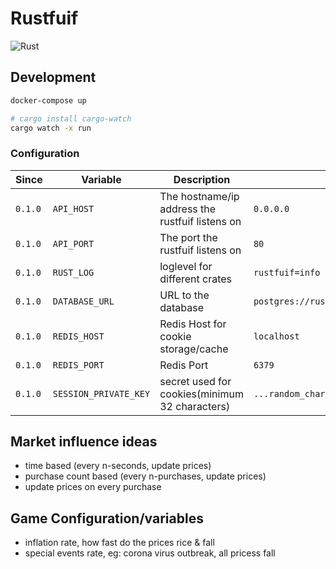 # Rustfuif

![Rust](https://github.com/BartWillems/rustfuif/workflows/Rust/badge.svg?branch=master)

## Development

``` bash
docker-compose up

# cargo install cargo-watch
cargo watch -x run
```

### Configuration

| Since   | Variable              | Description                                     | Example                                         | Default                          |
| ------- | --------------------- | ----------------------------------------------- | ----------------------------------------------- | -------------------------------- |
| `0.1.0` | `API_HOST`            | The hostname/ip address the rustfuif listens on | `0.0.0.0`                                       | `localhost`                      |
| `0.1.0` | `API_PORT`            | The port the rustfuif listens on                | `80`                                            | `8080`                           |
| `0.1.0` | `RUST_LOG`            | loglevel for different crates                   | `rustfuif=info`                                 | `rustfuif=debug,actix_web=debug` |
| `0.1.0` | `DATABASE_URL`        | URL to the database                             | `postgres://rustfuif:secret@127.0.0.1/rustfuif` | ``                               |
| `0.1.0` | `REDIS_HOST`          | Redis Host for cookie storage/cache             | `localhost`                                     | ``                               |
| `0.1.0` | `REDIS_PORT`          | Redis Port                                      | `6379`                                          | ``                               |
| `0.1.0` | `SESSION_PRIVATE_KEY` | secret used for cookies(minimum 32 characters)  | `...random_characters...`                       | ``                               |

## Market influence ideas

* time based (every n-seconds, update prices)
* purchase count based (every n-purchases, update prices)
* update prices on every purchase

## Game Configuration/variables

* inflation rate, how fast do the prices rice & fall
* special events rate, eg: corona virus outbreak, all pricess fall